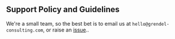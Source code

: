 ## Support Policy and Guidelines

We're a small team, so the best bet is to email us at `hello@grendel-consulting.com`, or raise an [issue](https://github.com/grendel-consulting/grendel-consulting.gthub.io/issues)..
